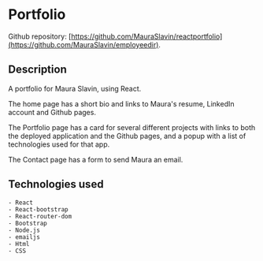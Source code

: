 # Portfolio
Github repository: [https://github.com/MauraSlavin/reactportfolio](https://github.com/MauraSlavin/employeedir). <br />
<!-- Deployed app on Heroku: [https://employee-directory-mms.herokuapp.com/](https://employee-directory-mms.herokuapp.com/). -->



## Description

A portfolio for Maura Slavin, using React.

The home page has a short bio and links to Maura's resume, LinkedIn account and Github pages.

The Portfolio page has a card for several different projects with links to both the deployed application and the Github pages, and a popup with a list of technologies used for that app.

The Contact page has a form to send Maura an email.


## Technologies used

    - React
    - React-bootstrap
    - React-router-dom
    - Bootstrap
    - Node.js
    - emailjs
    - Html
    - CSS
